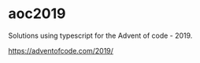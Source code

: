 # aoc2019

Solutions using typescript for the Advent of code - 2019.

https://adventofcode.com/2019/

